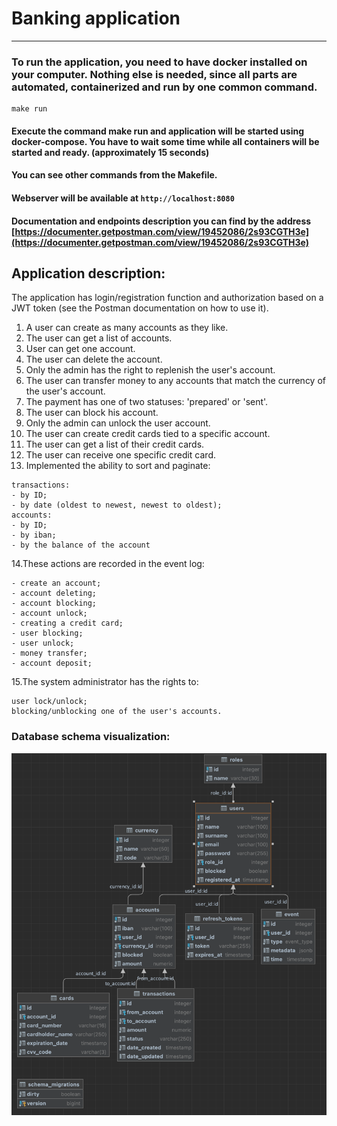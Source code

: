 # Banking application

----

### To run the application, you need to have docker installed on your computer. Nothing else is needed, since all parts are automated, containerized and run by one common command.


```shell
make run
```

#### Execute the command make run and application will be started using docker-compose. You have to wait some time while all containers will be started and ready. (approximately 15 seconds)
#### You can see other commands from the Makefile.
#### Webserver will be available at `http://localhost:8080`
#### Documentation and endpoints description you can find by the address [https://documenter.getpostman.com/view/19452086/2s93CGTH3e](https://documenter.getpostman.com/view/19452086/2s93CGTH3e) 

## Application description:
The application has login/registration function and authorization based on a JWT token (see the Postman documentation on how to use it).
1. A user can create as many accounts as they like.
2. The user can get a list of accounts.
3. User can get one account.
4. The user can delete the account.
5. Only the admin has the right to replenish the user's account.
6. The user can transfer money to any accounts that match the currency of the user's account.
7. The payment has one of two statuses: 'prepared' or 'sent'.
8. The user can block his account.
9. Only the admin can unlock the user account.
10. The user can create credit cards tied to a specific account.
11. The user can get a list of their credit cards.
12. The user can receive one specific credit card.
13. Implemented the ability to sort and paginate:
```
transactions:
- by ID; 
- by date (oldest to newest, newest to oldest);
accounts:
- by ID; 
- by iban; 
- by the balance of the account 
```
14.These actions are recorded in the event log:
````
- create an account; 
- account deleting; 
- account blocking; 
- account unlock; 
- creating a credit card; 
- user blocking; 
- user unlock; 
- money transfer; 
- account deposit;
````
15.The system administrator has the rights to:
````
user lock/unlock;
blocking/unblocking one of the user's accounts.
````


### Database schema visualization: 
![database_schema_visualization.png](database_schema_visualization.png)